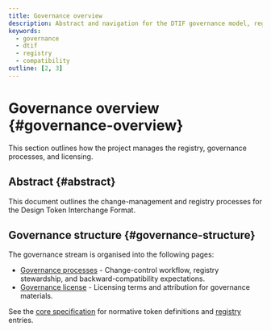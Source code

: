 ```yaml
---
title: Governance overview
description: Abstract and navigation for the DTIF governance model, registries, and compatibility commitments.
keywords:
  - governance
  - dtif
  - registry
  - compatibility
outline: [2, 3]
---
```


# Governance overview {#governance-overview}

This section outlines how the project manages the registry, governance processes, and licensing.

## Abstract {#abstract}

This document outlines the change-management and registry processes for the Design Token Interchange Format.

## Governance structure {#governance-structure}

The governance stream is organised into the following pages:

- [Governance processes](./processes.md#governance-processes) - Change-control workflow, registry stewardship, and backward-compatibility expectations.
- [Governance license](./license.md#license) - Licensing terms and attribution for governance materials.

See the [core specification](../spec/) for normative token definitions and [registry](https://github.com/bylapidist/dtif/tree/main/registry) entries.
